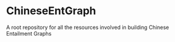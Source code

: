 # ChineseEntGraph
A root repository for all the resources involved in building Chinese Entailment Graphs
